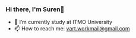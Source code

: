 ### Hi there, I'm Suren👋

- 🌱 I’m currently study at ITMO University
- 📫 How to reach me: vart.workmail@gmail.com

